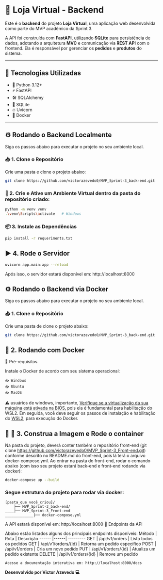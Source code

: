 # 🛒 Loja Virtual - Backend

Este é o **backend** do projeto **Loja Virtual**, uma aplicação web desenvolvida como parte do MVP acadêmico da Sprint 3.

A API foi construída com **FastAPI**, utilizando **SQLite** para persistência de dados, adotando a arquitetura **MVC** e comunicação via **REST API** com o frontend. Ela é responsável por gerenciar os **pedidos** e **produtos** do sistema.

---

## 🚀 Tecnologias Utilizadas

- 🐍 Python 3.12+
- ⚡ FastAPI
- 🛠️ SQLAlchemy
- 💾 SQLite
- 🔥 Uvicorn
- 🐳 Docker

---

## ⚙️ Rodando o Backend Localmente

Siga os passos abaixo para executar o projeto no seu ambiente local.

### 📥 1. Clone o Repositório

Crie uma pasta e clone o projeto abaixo:

```bash
git clone https://github.com/victorazevedo0/MVP_Sprint-3_back-end.git
```

### 🐍 2. Crie e Ative um Ambiente Virtual dentro da pasta do repositório criado:

```bash
python -m venv venv
.\venv\Scripts\activate   # Windows
```

### 📦 3. Instale as Dependências

```bash
pip install -r requeriments.txt
```

## ▶️ 4. Rode o Servidor

```bash
uvicorn app.main:app --reload
```

Após isso, o servidor estará disponível em: http://localhost:8000

## ⚙️ Rodando o Backend via Docker

Siga os passos abaixo para executar o projeto no seu ambiente local.

### 📥 1. Clone o Repositório

Crie uma pasta de clone o projeto abaixo:
```bash
git clone https://github.com/victorazevedo0/MVP_Sprint-3_back-end.git
```

## 🐳 2. Rodando com Docker

📌 Pré-requisitos

Instale o Docker de acordo com seu sistema operacional:

    📥 Windows
    📥 Ubuntu
    📥 MacOS

⚠️ usuários de windows, importante, [Verifique se a virtualização da sua máquina está ativada na BIOS](https://support.microsoft.com/pt-br/windows/habilitar-a-virtualiza%C3%A7%C3%A3o-no-windows-c5578302-6e43-4b4b-a449-8ced115f58e1), pois ela é fundamental para habilitação do WSL2. Em seguida, você deve seguir os passos de instalação e habilitação do [WSL2](https://learn.microsoft.com/pt-br/windows/wsl/install), para execução do Docker.

## 🧱 🚀 3. Construa a Imagem e Rode o container

Na pasta do projeto, deverá conter também o repositório front-end (git clone https://github.com/victorazevedo0/MVP_Sprint-3_Front-end.git) conforme descrito no README.md do front-end, pois lá terá o arquivo docker-compose.yml.
Ao entrar na pasta do front-end, rodar o comando abaixo (com isso seu projeto estará back-end e front-end rodando via docker):

```bash
docker-compose up --build
```

### Segue estrutura do projeto para rodar via docker:
```
[pasta_que_você_criou]/
    ├── MVP_Sprint-3_back-end/ 
____├── MVP_Sprint-3_Front-end 
_____________├── docker-compose.yml
```

A API estará disponível em: http://localhost:8000
📌 Endpoints da API

Abaixo estão listados alguns dos principais endpoints disponíveis:
Método | Rota | Descrição
------ |------| ---------
GET | /api/v1/orders | Lista todos os pedidos
GET | /api/v1/orders/{id} | Retorna um pedido específico
POST | /api/v1/orders | Cria um novo pedido
PUT | /api/v1/orders/{id} | Atualiza um pedido existente
DELETE | /api/v1/orders/{id} | Remove um pedido

    Acesse a documentação interativa em: http://localhost:8000/docs
**Desenvolvido por Victor Azevedo 💻**
